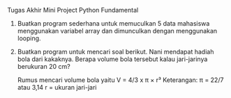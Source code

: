 Tugas Akhir Mini Project
Python Fundamental

1. Buatkan program sederhana untuk memuculkan 5 data mahasiswa 
   menggunakan variabel array dan dimunculkan dengan menggunakan looping.
2. Buatkan program untuk mencari soal berikut.
   Nani mendapat hadiah bola dari kakaknya. 
   Berapa volume bola tersebut kalau jari-jarinya berukuran 20 cm?

   Rumus mencari volume bola yaitu V = 4/3 x π × r³
   Keterangan:
   π = 22/7 atau 3,14
   r = ukuran jari-jari


